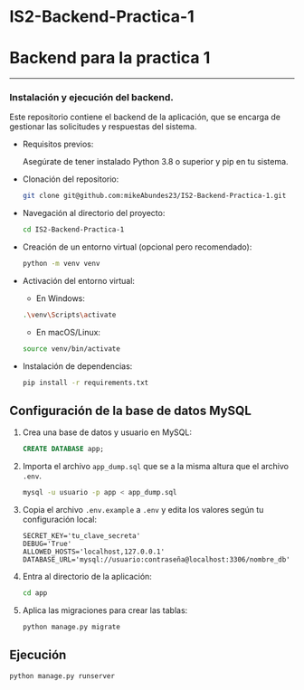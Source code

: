 # IS2-Backend-Practica-1

# Backend para la practica 1
___

### Instalación y ejecución del backend.

Este repositorio contiene el backend de la aplicación, que se encarga de gestionar las solicitudes y respuestas del sistema.

- Requisitos previos:

    
    Asegúrate de tener instalado Python 3.8 o superior y pip en tu sistema.
- Clonación del repositorio:
    ```bash
    git clone git@github.com:mikeAbundes23/IS2-Backend-Practica-1.git
    ```

- Navegación al directorio del proyecto:
    ```bash
    cd IS2-Backend-Practica-1
    ```

- Creación de un entorno virtual (opcional pero recomendado):
    ```bash
    python -m venv venv
    ```
- Activación del entorno virtual:
    - En Windows:
    ```bash
    .\venv\Scripts\activate
    ```
    - En macOS/Linux:
    ```bash
    source venv/bin/activate
    ```

- Instalación de dependencias:

    ```bash
    pip install -r requirements.txt
    ```

## Configuración de la base de datos MySQL

1. Crea una base de datos y usuario en MySQL:

   ```sql
   CREATE DATABASE app;
   ```

2. Importa el archivo `app_dump.sql` que se a la misma altura que el archivo `.env`.

   ```bash
   mysql -u usuario -p app < app_dump.sql
   ```

3. Copia el archivo `.env.example` a `.env` y edita los valores según tu configuración local:

    ```properties
    SECRET_KEY='tu_clave_secreta'
    DEBUG='True'
    ALLOWED_HOSTS='localhost,127.0.0.1'
    DATABASE_URL='mysql://usuario:contraseña@localhost:3306/nombre_db'
    ```
 3. Entra al directorio de la aplicación:

    ```bash
    cd app
    ```
    
4. Aplica las migraciones para crear las tablas:

   ```bash
   python manage.py migrate
   ```

## Ejecución

```bash
python manage.py runserver
```
